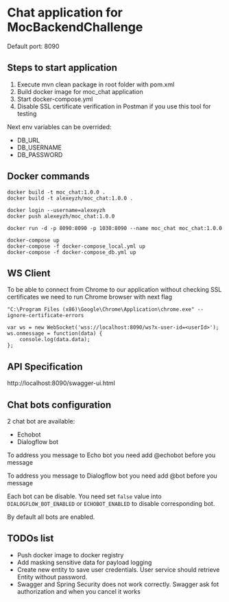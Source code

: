 # Chat application for MocBackendChallenge

Default port: 8090

## Steps to start application
1. Execute mvn clean package in root folder with pom.xml
2. Build docker image for moc_chat application
3. Start docker-compose.yml
4. Disable SSL certificate verification in Postman if you use this tool for testing

Next env variables can be overrided:
* DB_URL
* DB_USERNAME
* DB_PASSWORD


## Docker commands

```
docker build -t moc_chat:1.0.0 .
docker build -t alexeyzh/moc_chat:1.0.0 .

docker login --username=alexeyzh
docker push alexeyzh/moc_chat:1.0.0

docker run -d -p 8090:8090 -p 1030:8090 --name moc_chat moc_chat:1.0.0

docker-compose up
docker-compose -f docker-compose_local.yml up
docker-compose -f docker-compose_db.yml up
```

## WS Client
To be able to connect from Chrome to our application without checking SSL certificates
we need to run Chrome browser with next flag
```
"C:\Program Files (x86)\Google\Chrome\Application\chrome.exe" --ignore-certificate-errors
```

```
var ws = new WebSocket('wss://localhost:8090/ws?x-user-id=<userId>');
ws.onmessage = function(data) {
    console.log(data.data);
};
```

## API Specification

http://localhost:8090/swagger-ui.html

## Chat bots configuration

2 chat bot are available:
* Echobot
* Dialogflow bot

To address you message to Echo bot you need add @echobot before you message

To address you message to Dialogflow bot you need add @bot before you message

Each bot can be disable. You need set `false` value into `DIALOGFLOW_BOT_ENABLED` or `ECHOBOT_ENABLED` to disable corresponding bot.

By default all bots are enabled.

## TODOs list
* Push docker image to docker registry
* Add masking sensitive data for payload logging
* Create new entity to save user credentials. User service should retrieve Entity without password.
* Swagger and Spring Security does not work correctly. Swagger ask fot authorization and when you cancel it works

